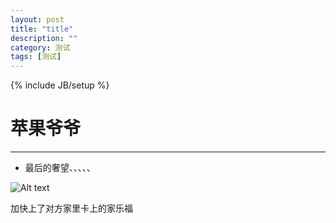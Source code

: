 ```yaml
---
layout: post
title: "title"
description: ""
category: 测试
tags: [测试]
---
```

{% include JB/setup %}

# 苹果爷爷
---

* 最后的奢望、、、、、

![Alt text](/image/20160327/tutu.jpg)

加快上了对方家里卡上的家乐福

<!--break-->
